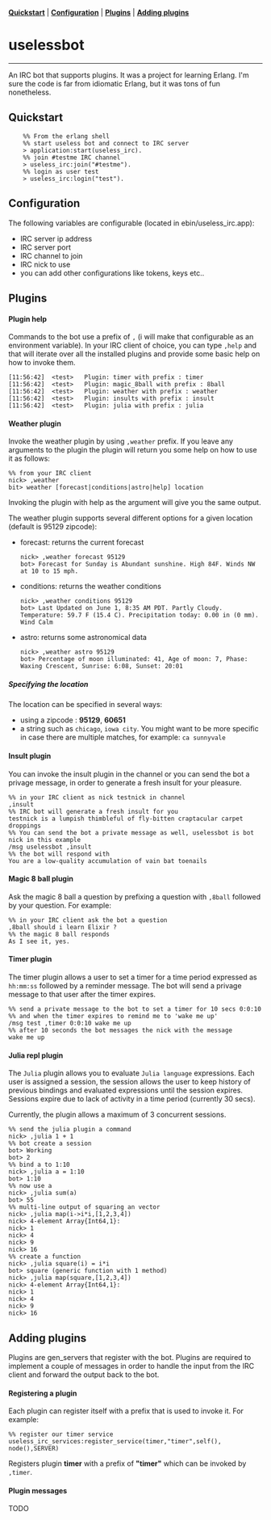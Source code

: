 **[Quickstart](#quickstart)** |
**[Configuration](#configuration)** |
**[Plugins](#plugins)** |
**[Adding plugins](#adding-plugins)**

# uselessbot
------------


An IRC bot that supports plugins. It was a project for learning Erlang. I'm sure the code is far from idiomatic Erlang, but it was tons of fun nonetheless.


## Quickstart

```
	%% From the erlang shell
	%% start useless bot and connect to IRC server
	> application:start(useless_irc).
	%% join #testme IRC channel 
	> useless_irc:join("#testme").
	%% login as user test
	> useless_irc:login("test").
```
## Configuration

The following variables are configurable (located in ebin/useless_irc.app):

- IRC server ip address
- IRC server port
- IRC channel to join
- IRC nick to use
- you can add other configurations like tokens, keys etc..
	

## Plugins


#### Plugin help
Commands to the bot use a prefix of `,` (i will make that configurable as an environment variable).
In your IRC client of choice, you can type `,help` and that will iterate over all the installed plugins and provide some basic help on how to invoke them.

```
[11:56:42]  <test>   Plugin: timer with prefix : timer
[11:56:42]  <test>	 Plugin: magic_8ball with prefix : 8ball
[11:56:42]  <test>	 Plugin: weather with prefix : weather
[11:56:42]  <test>	 Plugin: insults with prefix : insult
[11:56:42]  <test>	 Plugin: julia with prefix : julia
```

#### Weather plugin

Invoke the weather plugin by using `,weather` prefix. If you leave any arguments to the plugin the plugin will return you some help on how to use it as follows:

```
%% from your IRC client
nick> ,weather
bit> weather [forecast|conditions|astro|help] location
```
Invoking the plugin with help as the argument will give you the same output.

The weather plugin supports several different options for a given location (default is 95129 zipcode):

- forecast: returns the current forecast

	```
	nick> ,weather forecast 95129
	bot> Forecast for Sunday is Abundant sunshine. High 84F. Winds NW at 10 to 15 mph.
	```
- conditions: returns the weather conditions

	```
	nick> ,weather conditions 95129
	bot> Last Updated on June 1, 8:35 AM PDT. Partly Cloudy. Temperature: 59.7 F (15.4 C). Precipitation today: 0.00 in (0 mm). Wind Calm
	```

- astro: returns some astronomical data

	```
	nick> ,weather astro 95129
	bot> Percentage of moon illuminated: 41, Age of moon: 7, Phase: Waxing Crescent, Sunrise: 6:08, Sunset: 20:01
	```

##### Specifying the location
The location can be specified in several ways:

- using a zipcode : **95129**, **60651** 
- a string such as `chicago`, `iowa city`. You might want to be more specific in case there are multiple matches, for example: `ca sunnyvale`


#### Insult plugin

You can invoke the insult plugin in the channel or you can send the bot a privage message, in order to generate a fresh insult for your pleasure.

```
%% in your IRC client as nick testnick in channel
,insult
%% IRC bot will generate a fresh insult for you
testnick is a lumpish thimbleful of fly-bitten craptacular carpet droppings
%% You can send the bot a private message as well, uselessbot is bot nick in this example
/msg uselessbot ,insult
%% the bot will respond with 
You are a low-quality accumulation of vain bat toenails
```

#### Magic 8 ball plugin

Ask the magic 8 ball a question by prefixing a question with `,8ball` followed by your question.
For example:

```
%% in your IRC client ask the bot a question
,8ball should i learn Elixir ?
%% the magic 8 ball responds
As I see it, yes.
```

#### Timer plugin

The timer plugin allows a user to set a timer for a time period expressed as `hh:mm:ss` followed by a reminder message. The bot will send a privage message to that user after the timer expires.

```
%% send a private message to the bot to set a timer for 10 secs 0:0:10
%% and when the timer expires to remind me to 'wake me up'
/msg test ,timer 0:0:10 wake me up
%% after 10 seconds the bot messages the nick with the message
wake me up
```

#### Julia repl plugin

The `Julia` plugin allows you to evaluate `Julia language` expressions. 
Each user is assigned a session, the session allows the user to keep history of previous bindings and evaluated expressions until the session expires.
Sessions expire due to lack of activity in a time period (currently 30 secs).
 
Currently, the plugin allows a maximum of 3 concurrent sessions.

```
%% send the julia plugin a command
nick> ,julia 1 + 1
%% bot create a session
bot> Working
bot> 2
%% bind a to 1:10
nick> ,julia a = 1:10
bot> 1:10
%% now use a
nick> ,julia sum(a)
bot> 55
%% multi-line output of squaring an vector
nick> ,julia map(i->i*i,[1,2,3,4])
nick> 4-element Array{Int64,1}:
nick> 1
nick> 4
nick> 9
nick> 16
%% create a function
nick> ,julia square(i) = i*i
bot> square (generic function with 1 method)
nick> ,julia map(square,[1,2,3,4])
nick> 4-element Array{Int64,1}:
nick> 1
nick> 4
nick> 9
nick> 16
```

## Adding plugins

Plugins are gen_servers that register with the bot. Plugins are required to implement a couple of messages in order to handle the input from the IRC client and forward the output back to the bot.

#### Registering a plugin
Each plugin can register itself with a prefix that is used to invoke it.
For example:

```
%% register our timer service
useless_irc_services:register_service(timer,"timer",self(), node(),SERVER)
```
Registers plugin **timer** with a prefix of **"timer"** which can be invoked by `,timer`.

#### Plugin messages
TODO